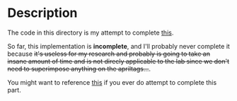 # Description

The code in this directory is my attempt to complete
[this](https://docs.duckietown.org/daffy/duckietown-classical-robotics/out/cra_apriltag_augmented_reality_exercise.html).

So far, this implementation is **incomplete**, and I'll probably never complete
it because ~~it's useless for my research and probably is going to take an
insane amount of time and is not direcly applicable to the lab since we don't
need to superimpose anything on the apriltags...~~.

You might want to reference
[this](https://docs.opencv.org/4.x/d9/dab/tutorial_homography.html) if you ever
do attempt to complete this part.
